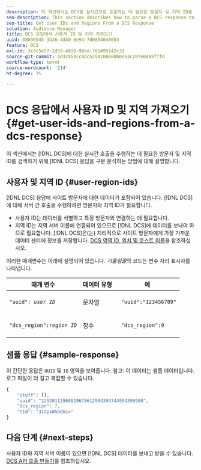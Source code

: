 ```yaml
---
description: 이 섹션에서는 DCS를 실시간으로 호출하는 데 필요한 방문자 및 지역 ID를 검색하기 위해 DCS 응답을 구문 분석하는 방법에 대해 설명합니다.
seo-description: This section describes how to parse a DCS response to retrieve the visitor and region IDs required to make real-time calls to the DCS.
seo-title: Get User IDs and Regions From a DCS Response
solution: Audience Manager
title: DCS 응답에서 사용자 ID 및 지역 가져오기
uuid: 08036045-3b26-4d40-8e94-7d0884048683
feature: DCS
exl-id: 3c0c5e57-2d59-4938-9bbd-761495142c31
source-git-commit: 4d3c859cc4dc5294286680b0e63c287e0409f7fd
workflow-type: tm+mt
source-wordcount: '214'
ht-degree: 7%

---
```


# DCS 응답에서 사용자 ID 및 지역 가져오기 {#get-user-ids-and-regions-from-a-dcs-response}

이 섹션에서는 [!DNL DCS]에 대한 실시간 호출을 수행하는 데 필요한 방문자 및 지역 ID를 검색하기 위해 [!DNL DCS] 응답을 구문 분석하는 방법에 대해 설명합니다.

## 사용자 및 지역 ID {#user-region-ids}

[!DNL DCS] 응답에 사이트 방문자에 대한 데이터가 포함되어 있습니다. [!DNL DCS]에 대해 서버 간 호출을 수행하려면 방문자와 지역 ID가 필요합니다.

* 사용자 ID는 데이터를 식별하고 특정 방문자와 연결하는 데 필요합니다.
* 지역 ID는 지역 서버 이름에 연결되어 있으므로 [!DNL DCS]에 데이터를 보내야 하므로 필요합니다. [!DNL DCS]은(는) 지리적으로 사이트 방문자에게 가장 가까운 데이터 센터에 정보를 저장합니다. [DCS 영역 ID, 위치 및 호스트 이름](../../../api/dcs-intro/dcs-api-reference/dcs-regions.md)을 참조하십시오.

이러한 매개변수는 아래에 설명되어 있습니다. *기울임꼴*&#x200B;의 코드는 변수 자리 표시자를 나타냅니다.

<table id="table_822C02D5978348DCB7153001882D397C"> 
 <thead> 
  <tr> 
   <th colname="col1" class="entry"> 매개 변수 </th> 
   <th colname="col2" class="entry"> 데이터 유형 </th> 
   <th colname="col3" class="entry"> 예 </th> 
  </tr> 
 </thead>
 <tbody> 
  <tr> 
   <td colname="col1"> <p><code>"uuid": <i>user ID</i></code></span> </p> </td> 
   <td colname="col2"> <p>문자열 </p> </td> 
   <td colname="col3"> <p> <code> "uuid":"123456789"</code> </p> </td> 
  </tr> 
  <tr> 
   <td colname="col1"> <p><code>"dcs_region":<i>region ID</i></code> </p> </td> 
   <td colname="col2"> <p>정수 </p> </td> 
   <td colname="col3"> <p> <code> "dcs_region":9</code> </p> </td> 
  </tr> 
 </tbody> 
</table>

## 샘플 응답 {#sample-response}

이 간단한 응답은 `UUID` 및 `ID` 영역을 보여줍니다. 참고: 이 데이터는 샘플 데이터입니다. 로그 파일이 더 길고 복잡할 수 있습니다.

```js
{
    "stuff": [],
    "uuid": "22920112968019678612904394744954398990",
    "dcs_region": 7,
    "tid": "31ZpxW5bQGc="
}
```

## 다음 단계 {#next-steps}

사용자 ID와 지역 서버 이름이 있으면 [!DNL DCS] 데이터를 보내고 받을 수 있습니다. [DCS API 호출 만들기](../../../api/dcs-intro/dcs-s2s/dcs-s2s-calls.md)를 참조하십시오.
